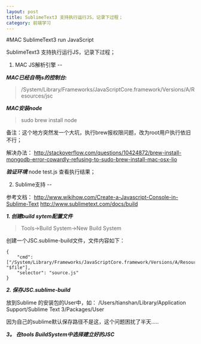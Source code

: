 ```yaml
---
layout: post
title: SublimeText3 支持执行运行JS，记录下过程；
category: 前端学习
---
```


#MAC SublimeText3 run JavaScript

SublimeText3 支持执行运行JS，记录下过程；

1. MAC JS解析引擎
--

***MAC已经自带js的控制台:***

> /System/Library/Frameworks/JavaScriptCore.framework/Versions/A/Resources/jsc

***MAC安装node***
   
> sudo brew install node

备注：这个地方突然发一个大坑，执行brew报权限问题，改为root用户执行依旧不行；

解决办法：
http://stackoverflow.com/questions/10424872/brew-install-mongodb-error-cowardly-refusing-to-sudo-brew-install-mac-osx-lio

***验证环境***
  node test.js 查看执行结果；

2. Sublime支持
--

参考文档：
http://www.wikihow.com/Create-a-Javascript-Console-in-Sublime-Text
http://www.sublimetext.com/docs/build

***1. 创建build sytem配置文件***

> Tools->Build System->New Build System

创建一个JSC.sublime-build文件，文件内容如下：

```
{
	"cmd": ["/System/Library/Frameworks/JavaScriptCore.framework/Versions/A/Resources/jsc", "$file"],
	"selector": "source.js"
}
```

***2. 保存JSC.sublime-build***

放到Sublime 的安装包的User中，如：
/Users/tianshan/Library/Application Support/Sublime Text 3/Packages/User

因为自己的sublime默认保存路径不是这，这个问题困扰了半天.....

***3。 在tools BuildSystem中选择建立好的JSC***



